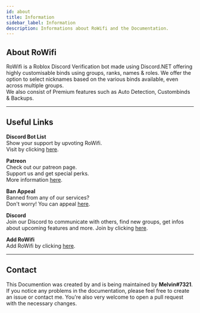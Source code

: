 ```yaml
---
id: about
title: Information
sidebar_label: Information
description: Informations about RoWifi and the Documentation.
---
```


## About RoWifi

RoWifi is a Roblox Discord Verification bot made using Discord.NET offering highly customisable binds using groups, ranks, names & roles. We offer the option to select nicknames based on the various binds available, even across multiple groups.  
We also consist of Premium features such as Auto Detection, Custombinds & Backups. 
___

## Useful Links

**Discord Bot List**  
Show your support by upvoting RoWifi.  
Visit by clicking [here](https://top.gg/bot/508968886998269962).

**Patreon**  
Check out our patreon page.  
Support us and get special perks.  
More information [here](https://rowifi.link/docs/tiers).

**Ban Appeal**  
Banned from any of our services?  
Don't worry! You can appeal [here](https://forms.gle/5nPGXqiReY7SEHwv8).

**Discord**  
Join our Discord to communicate with others, find new groups, get infos about upcoming features and more.
Join by clicking [here](https://discord.gg/h4BGGyR).

**Add RoWifi**  
Add RoWifi by clicking [here](https://discord.com/oauth2/authorize?client_id=508968886998269962&scope=bot&permissions=402672704).
___

## Contact

This Documention was created by and is being maintained by **Melvin#7321**.  
If you notice any problems in the documentation, please feel free to create an issue or contact me. You're also very welcome to open a pull request with the necessary changes.